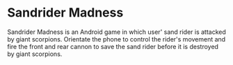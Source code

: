# Sandrider Madness
Sandrider Madness is an Android game in which user' sand rider is attacked by giant scorpions. Orientate the phone to control the rider's movement and fire the front and rear cannon to save the sand rider before it is destroyed by giant scorpions.

